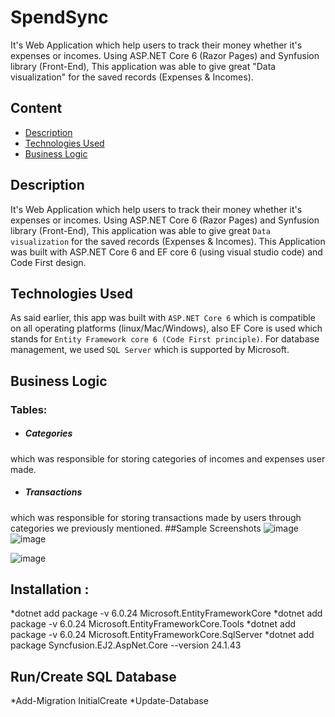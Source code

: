 # SpendSync
It's Web Application which help users to track their money whether it's expenses or incomes. Using ASP.NET Core 6 (Razor Pages) and Synfusion library (Front-End),
This application was able to give great "Data visualization" for the saved records (Expenses & Incomes).

## Content
* [Description](#description)
* [Technologies Used](#technologies-used)
* [Business Logic](business-logic)

## Description
It's Web Application which help users to track their money whether it's expenses or incomes. Using ASP.NET Core 6 (Razor Pages) and Synfusion library (Front-End),
This application was able to give great `Data visualization` for the saved records (Expenses & Incomes). This Application was built with ASP.NET Core 6 and EF core 6
(using visual studio code) and Code First design.

## Technologies Used
As said earlier, this app was built with `ASP.NET Core 6` which is compatible on all operating platforms (linux/Mac/Windows), also EF Core is used which stands for
 `Entity Framework core 6 (Code First principle)`. For database management, we used `SQL Server` which is supported by Microsoft.

## Business Logic
### Tables:
* ##### Categories
which was responsible for storing categories of incomes and expenses user made.
* ##### Transactions
which was responsible for storing transactions made by users through categories we previously mentioned.
##Sample Screenshots
![image](https://github.com/user-attachments/assets/5d28f69d-52b6-47de-9d0d-31e2ee6fe8ca)
![image](https://github.com/user-attachments/assets/aa4dea20-8811-4737-a30e-dbfb39fa3bdd)

![image](https://github.com/user-attachments/assets/b0346e51-7c7c-4909-806c-bc51687723a7)

## Installation :
*dotnet add package -v 6.0.24 Microsoft.EntityFrameworkCore
*dotnet add package -v 6.0.24 Microsoft.EntityFrameworkCore.Tools
*dotnet add package -v 6.0.24 Microsoft.EntityFrameworkCore.SqlServer
*dotnet add package Syncfusion.EJ2.AspNet.Core --version 24.1.43
## Run/Create SQL Database
*Add-Migration InitialCreate
*Update-Database

